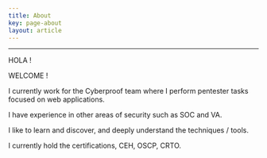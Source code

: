 ```yaml
---
title: About
key: page-about
layout: article
---
```


***


HOLA !

WELCOME !


I currently work for the Cyberproof team where I perform pentester tasks focused on web applications.

I have experience in other areas of security such as SOC and VA.

I like to learn and discover, and deeply understand the techniques / tools.




I currently hold the certifications, CEH, OSCP, CRTO.